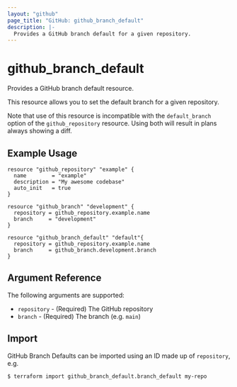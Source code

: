 ```yaml
---
layout: "github"
page_title: "GitHub: github_branch_default"
description: |-
  Provides a GitHub branch default for a given repository.
---
```


# github_branch_default

Provides a GitHub branch default resource.

This resource allows you to set the default branch for a given repository. 

Note that use of this resource is incompatible with the `default_branch` option of the `github_repository` resource.  Using both will result in plans always showing a diff.

## Example Usage

```hcl
resource "github_repository" "example" {
  name        = "example"
  description = "My awesome codebase"
  auto_init   = true
}

resource "github_branch" "development" {
  repository = github_repository.example.name
  branch     = "development"
}

resource "github_branch_default" "default"{
  repository = github_repository.example.name
  branch     = github_branch.development.branch
}
```

## Argument Reference

The following arguments are supported:

* `repository` - (Required) The GitHub repository
* `branch` - (Required) The branch (e.g. `main`)

## Import

GitHub Branch Defaults can be imported using an ID made up of `repository`, e.g.

```
$ terraform import github_branch_default.branch_default my-repo
```
